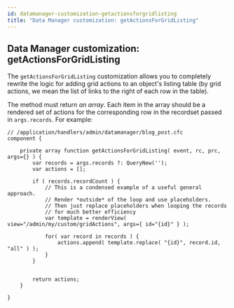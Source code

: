 ```yaml
---
id: datamanager-customization-getactionsforgridlisting
title: "Data Manager customization: getActionsForGridListing"
---
```


## Data Manager customization: getActionsForGridListing

The `getActionsForGridListing` customization allows you to completely rewrite the logic for adding grid actions to an object's listing table (by grid actions, we mean the list of links to the right of each row in the table).

The method must return _an array_. Each item in the array should be a rendered set of actions for the corresponding row in the recordset passed in `args.records`. For example:

```luceescript
// /application/handlers/admin/datamanager/blog_post.cfc
component {

	private array function getActionsForGridListing( event, rc, prc, args={} ) {
		var records = args.records ?: QueryNew('');
		var actions = [];

		if ( records.recordCount ) {
			// This is a condensed example of a useful general approach.
			// Render *outside* of the loop and use placeholders.
			// Then just replace placeholders when looping the records
			// for much better efficiency
			var template = renderView( view="/admin/my/custom/gridActions", args={ id="{id}" } );

			for( var record in records ) {
				actions.append( template.replace( "{id}", record.id, "all" ) );
			}
		}


		return actions;
	}

}
```

